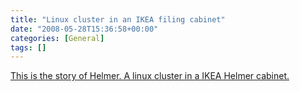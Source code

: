 ```yaml
---
title: "Linux cluster in an IKEA filing cabinet"
date: "2008-05-28T15:36:58+00:00"
categories: [General]
tags: []
---
```


<a href="http://helmer.sfe.se/">This is the story of Helmer. A linux cluster in a IKEA Helmer cabinet.</a>
